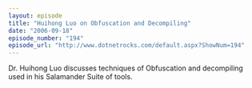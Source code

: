 ```yaml
---
layout: episode
title: "Huihong Luo on Obfuscation and Decompiling"
date: "2006-09-18"
episode_number: "194"
episode_url: "http://www.dotnetrocks.com/default.aspx?ShowNum=194"
---
```


Dr. Huihong Luo discusses techniques of Obfuscation and decompiling used in his Salamander Suite of tools.
